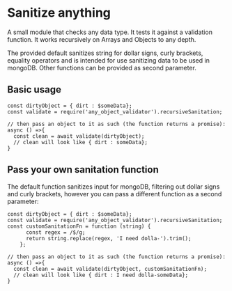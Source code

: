 # Sanitize anything 
A small module that checks any data type. It tests it against a validation function. It works recursively on Arrays and Objects to any depth.

The provided default sanitizes string for dollar signs, curly brackets, equality operators and is intended for use 
sanitizing data to be used in mongoDB. Other functions can be provided as second parameter. 

## Basic usage
```
const dirtyObject = { dirt : $someData};
const validate = require('any_object_validator').recursiveSanitation;

// then pass an object to it as such (the function returns a promise):
async () =>{
  const clean = await validate(dirtyObject);
  // clean will look like { dirt : someData};
}
```

## Pass your own sanitation function
The default function sanitizes input for mongoDB, filtering out dollar signs and curly brackets, however you can
pass a different function as a second parameter: 

```
const dirtyObject = { dirt : $someData};
const validate = require('any_object_validator').recursiveSanitation;
const customSanitationFn = function (string) {
      const regex = /$/g;
      return string.replace(regex, 'I need dolla-').trim();
    };

// then pass an object to it as such (the function returns a promise):
async () =>{
  const clean = await validate(dirtyObject, customSanitationFn);
  // clean will look like { dirt : I need dolla-someData};
}
```